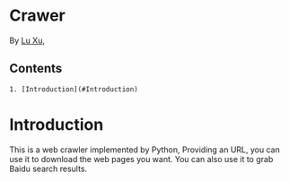 Crawer
======

By [Lu Xu](),

Contents
--------
    1. [Introduction](#Introduction)

# Introduction

This is a web crawler implemented by Python, Providing an URL, you can use it to download the web pages you want. You can also use it to grab Baidu search results.
